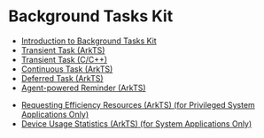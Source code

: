 # Background Tasks Kit<!--background-task-kit-->

- [Introduction to Background Tasks Kit](background-task-overview.md)
- [Transient Task (ArkTS)](transient-task.md)
- [Transient Task (C/C++)](native-transient-task.md)
- [Continuous Task (ArkTS)](continuous-task.md)
- [Deferred Task (ArkTS)](work-scheduler.md)
- [Agent-powered Reminder (ArkTS)](agent-powered-reminder.md)
<!--Del-->
- [Requesting Efficiency Resources (ArkTS) (for Privileged System Applications Only)](efficiency-resource-request.md)
- [Device Usage Statistics (ArkTS) (for System Applications Only)](../device-usage-statistics/Readme-EN.md)
<!--DelEnd-->
